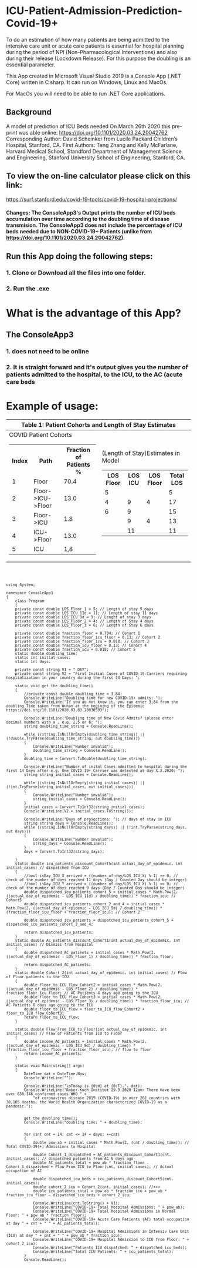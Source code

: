 # ICU-Patient-Admission-Prediction-Covid-19+
To do an estimation of how many patients are being admitted to the intensive care unit or acute care patients is essential for hospital planning during the period of NPI (Non-Pharmacological Interventions) and also during their release (Lockdown Release). For this purpose the doubling is an essential parameter.

This App created in Microsoft Visual Studio 2019 is a Console App (.NET Core) written in C sharp. It can run on Windows, Linux and MacOs. 

For MacOs you will need to be able to run .NET Core applications. 

## Background
A model of prediction of ICU Beds needed On March 26th 2020 this pre-print was able online: https://doi.org/10.1101/2020.03.24.20042762 
Corresponding Author: David Scheinker from Lucile Packard Children’s Hospital, Stanford, CA. 
First Authors: Teng Zhang and Kelly McFarlane, Harvard Medical School, Standford Department of Management Science and Engineering, Stanford University School of Engineering, Stanford, CA.
## To view the on-line calculator please click on this link:
https://surf.stanford.edu/covid-19-tools/covid-19-hospital-projections/ 

#### Changes: The ConsoleApp3's Output prints the number of ICU beds accumulation over time according to the doubling time of disease transmision. The ConsoleApp3 does not include the percentage of ICU beds needed due to NON-COVID-19+ Patients (unlike from https://doi.org/10.1101/2020.03.24.20042762). 
 

## Run this App doing the following steps: 
### 1. Clone or Download all the files into one folder. 
### 2. Run the .exe


# What is the advantage of this App?

## The ConsoleApp3 
### 1. does not need to be online 
### 2. It is straight forward and it's output gives you the number of patients admitted to the hospital, to the ICU, to the AC (acute care beds

# Example of usage:
<link rel="shortcut icon" href="your_image_path_and_name.ico" />

<table>
    <thead>
        <tr>
            <th colspan="3">Table 1: Patient Cohorts and Length of Stay Estimates</th>
        </tr>
    </thead>
    <tbody>
        <tr>
            <td>COVID Patient Cohorts
                <table>
                    <tbody>
                        <tr><th>Index</th><th>Path</th><th>Fraction of Patients %</th></tr>
                        <tr><td>1</td><td>Floor</td><td>70.4</td></tr>
                        <tr><td>2</td><td>Floor->ICU->Floor</td><td>13.0</td></tr>
                        <tr><td>3</td><td>Floor->ICU</td><td>1.8</td></tr>
                        <tr><td>4</td><td>ICU->Floor</td><td>13.0</td></tr>
                        <tr><td>5</td><td>ICU</td><td>1,8</td></tr>
                    </tbody>
                </table>
            </td>
            <td>(Length of Stay)Estimates in Model
            <table>
                    <tbody>
                      <tr><th>LOS Floor</th><th>LOS ICU</th><th>LOS Floor</th><th>Total LOS</th></tr>
                      <tr><td>5</td><td>  </td><td> </td><td>5</td></tr>
                      <tr><td>4</td><td>9</td><td>4</td><td>17</td></tr>
                      <tr><td>6</td><td>9</td><td> </td><td>15</td></tr>
                      <tr><td> </td><td>9</td><td>4</td><td>13</td></tr>
                      <tr><td> </td><td>11</td><td> </td><td>11</td></tr>  
                    </tbody>
                </table>
            </td>            
        </tr>
    </tbody>
</table>

<html>
    <body>
        <code>


    using System;

    namespace ConsoleApp3
    {
        class Program
        {
        private const double LOS_Floor_1 = 5; // Length of stay 5 days
        private const double LOS_ICU_11d = 11; // Length of stay 11 days
        private const double LOS_ICU_9d = 9; // Lenght of stay 9 days
        private const double LOS_Floor_2 = 4; // Length of Stay 4 days
        private const double LOS_Floor_3 = 6; // Length of Stay 6 days

        private const double fraction_floor = 0.704; // Cohort 1
        private const double fraction_floor_icu_floor = 0.13; // Cohort 2
        private const double fraction_floor_icu = 0.018; // Cohort 3
        private const double fraction_icu_floor = 0.13; // Cohort 4
        private const double fraction_icu = 0.018; // Cohort 5
        static double doubling_time;
        static int initial_cases;
        static int days;

        private const string V1 = " DAY";
        private const string V2 = "First Initial Cases of COVID-19-Carriers requiring hospitalization in your country during the first 14 Days: ";
       
        static void get_the_doubling_time()
        {
            //private const double doubling_time = 3.84;
            Console.WriteLine("Doubling time for new COVID-19+ admits: ");
            Console.WriteLine("If you do not know it, you can enter 3,84 from the doubling_Time taken from Wuhan at the begining of the Epidemic https://doi.org/10.1101/2020.03.03.20030593");
            
            Console.WriteLine("Doubling time of New Covid Admits? (please enter decimal numbers with a , e.g. 2,5 or 6: ");
            string doubling_time_string = Console.ReadLine();
           
            while ((string.IsNullOrEmpty(doubling_time_string)) || (!double.TryParse(doubling_time_string, out doubling_time)))
            {
                Console.WriteLine("Number invalid");
                doubling_time_string = Console.ReadLine();
            }
            doubling_time = Convert.ToDouble(doubling_time_string);

            Console.WriteLine("Number of inital Cases admitted to hospital during the first 14 Days after e.g. One COVID-19+ Carrier was detected at day X.X.2020: ");
            string string_initial_cases = Console.ReadLine();
            
            while ((string.IsNullOrEmpty(string_initial_cases)) || (!int.TryParse(string_initial_cases, out initial_cases)))
            {
                Console.WriteLine("Number invalid");
                string_initial_cases = Console.ReadLine();
            }
            initial_cases = Convert.ToInt32(string_initial_cases);
            Console.WriteLine(V2 + initial_cases.ToString());

            Console.WriteLine("Days of projections: "); // days of stay in ICU
            string string_days = Console.ReadLine();
            while ((string.IsNullOrEmpty(string_days)) || (!int.TryParse(string_days, out days)))
            {
                Console.WriteLine("Number invalid");
                string_days = Console.ReadLine();
            }
            days = Convert.ToInt32(string_days);

        }
        static double icu_patients_discount_Cohort5(int actual_day_of_epidemic, int initial_cases) // dispatched from ICU
        {
            //bool isDay_ICU_X_arrived = ((number_of_day/LOS_ICU_X) % 1) == 0; // check of the number of days reached 11 days (Day / Counted Day should be integer)
            //bool isDay_ICU_Y_arrived = ((number_of_day/LOS_ICU_X) % 1) == 0; // check of the number of days reached 9 days (Day / Counted Day should be integer)
            double dispatched_icu_patients_cohort_5 = initial_cases * Math.Pow(2, ((actual_day_of_epidemic - LOS_ICU_11d) / doubling_time)) * fraction_icu; // Cohort5
            double dispatched_icu_patients_cohort_2_and_4 = initial_cases * Math.Pow(2, ((actual_day_of_epidemic - LOS_ICU_9d) / doubling_time)) * (fraction_floor_icu_floor + fraction_floor_icu); // Cohort 2

            double dispatched_icu_patients = dispatched_icu_patients_cohort_5 + dispatched_icu_patients_cohort_2_and_4;

            return dispatched_icu_patients;
        }
        static double AC_patients_discount_Cohort1(int actual_day_of_epidemic, int initial_cases) // Dismiss from Hospital
        {
            double dispatched_AC_patients = initial_cases * Math.Pow(2, ((actual_day_of_epidemic - LOS_Floor_1) / doubling_time)) * fraction_floor;

            return dispatched_AC_patients;
        }
        static double Cohort_2(int actual_day_of_epidemic, int initial_cases) // Flow of Floor patients to the ICU
        {
            double floor_to_ICU_flow_Cohort2 = initial_cases * Math.Pow(2, ((actual_day_of_epidemic - LOS_Floor_2) / doubling_time)) * fraction_floor_icu_floor; // AC Patients 4 days ago going to the ICU
            double floor_to_ICU_flow_Cohort3 = initial_cases * Math.Pow(2, ((actual_day_of_epidemic - LOS_Floor_3) / doubling_time)) * fraction_floor_icu; // AC Patients 6 days ago going to the ICU
            double floor_to_ICU_flow = floor_to_ICU_flow_Cohort2 + floor_to_ICU_flow_Cohort3;
            return floor_to_ICU_flow;
        }

        static double Flow_From_ICU_to_Floor(int actual_day_of_epidemic, int initial_cases) // Flow of Patients from ICU to Floor
        {
            double income_AC_patients = initial_cases * Math.Pow(2, ((actual_day_of_epidemic - LOS_ICU_9d) / doubling_time)) * (fraction_floor_icu_floor + fraction_floor_icu); // flow to floor
            return income_AC_patients;
        }

        static void Main(string[] args)
        {
            DateTime dat = DateTime.Now;
            Console.WriteLine("");

            Console.WriteLine("\nToday is {0:d} at {0:T}.", dat);
            Console.WriteLine("Rober-Koch_Institut 29.3.2020 12am: There have been over 638,146 confirmed cases WHO " +
                "of coronavirus disease 2019 (COVID-19) in over 202 countries with 30,105 deaths, the World Health Organization characterized COVID-19 as a pandemic.");


            get_the_doubling_time();
            Console.WriteLine("doubling time: " + doubling_time);
            
            
            for (int cnt = 14; cnt <= 14 + days; ++cnt)
            {
                double pow_ab = initial_cases * Math.Pow(2, (cnt / doubling_time)); // Total COVID-19(+) Admissions to Hospital

                double Cohort_1_dispatched = AC_patients_discount_Cohort1(cnt, initial_cases); // dispatched patients from AC 5 days ago
                double AC_patients_total = pow_ab * fraction_floor - Cohort_1_dispatched + Flow_From_ICU_to_Floor(cnt, initial_cases); // Actual occupation of AC 

                double dispatched_icu_beds = icu_patients_discount_Cohort5(cnt, initial_cases);
                double cohort_2_icu = Cohort_2(cnt, initial_cases); //+++
                double icu_patients_total = pow_ab * fraction_icu + pow_ab * fraction_icu_floor - dispatched_icu_beds + cohort_2_icu;

                Console.WriteLine(cnt.ToString() + V1);
                Console.WriteLine("COVID-19+ Total Hospital Admissions: " + pow_ab);
                Console.WriteLine("COVID-19+ Total Hospital Admissions in Normal Floor: " + pow_ab * fraction_floor);
                Console.WriteLine("COVID-19+ Acute Care Patients (AC) total occupation at day " + cnt + " " + AC_patients_total);

                Console.WriteLine("COVID-19+ Hospital Admissions in Intensiv Care Unit (ICU) at day " + cnt + " " + pow_ab * fraction_icu);
                Console.WriteLine("COVID-19+ Hospital Admission to ICU from Floor: " + cohort_2_icu);
                Console.WriteLine("Patients ICU dispatched: " + dispatched_icu_beds);
                Console.WriteLine("Total ICU Patients: " + icu_patients_total);
            }
            Console.ReadLine();
   </code>
   </body>
</html>

